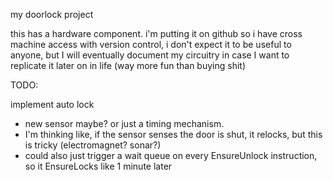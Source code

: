 my doorlock project

this has a hardware component.
i'm putting it on github so i have cross machine access with version control,
i don't expect it to be useful to anyone, but I will eventually document my circuitry in case
I want to replicate it later on in life (way more fun than buying shit)

TODO:

implement auto lock
- new sensor maybe? or just a timing mechanism.
- I'm thinking like, if the sensor senses the door is shut, it relocks, but this is tricky (electromagnet? sonar?)
- could also just trigger a wait queue on every EnsureUnlock instruction, so it EnsureLocks like 1 minute later
